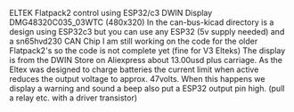 ELTEK Flatpack2 control using ESP32/c3 DWIN Display DMG48320C035_03WTC (480x320)
In the can-bus-kicad directory is a design using ESP32c3 but you can use any ESP32 (5v supply needed) and a sn65hvd230 CAN Chip
I am still working on the code for the older Flatpack2's so the code is not complete yet (fine for V3 Elteks)
The display is from the DWIN Store on Aliexpress about 13.00usd plus carriage.
As the Eltex was designed to charge batteries the current limit when active reduces the output voltage to approx. 47volts.
When this happens we display a warning and sound a beep also put a ESP32 output pin high. (pull a relay etc. with a driver transistor)


 
